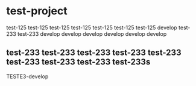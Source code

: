 # test-project

test-125
test-125
test-125
test-125
test-125
test-125
test-125
develop
test-233
test-233
develop
develop
develop
develop
develop
develop

test-233
test-233
test-233
test-233
test-233
test-233
test-233
test-233
test-233s
---
TESTE3-develop
